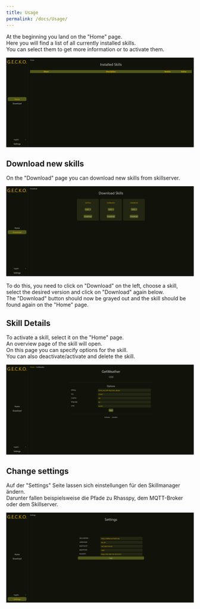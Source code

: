 ```yaml
---
title: Usage
permalink: /docs/Usage/
---
```


At the beginning you land on the "Home" page.  
Here you will find a list of all currently installed skills.  
You can select them to get more information or to activate them.

![img.png](../assets/img/frontend/installed-skill.png)

## Download new skills

On the "Download" page you can download new skills from skillserver.  

![img.png](../assets/img/frontend/download.png)

To do this, you need to click on "Download" on the left, choose a skill, select the desired version and click on "Download" again below.  
The "Download" button should now be grayed out and the skill should be found again on the "Home" page.  

## Skill Details

To activate a skill, select it on the "Home" page.  
An overview page of the skill will open.  
On this page you can specify options for the skill.  
You can also deactivate/activate and delete the skill.  

![img.png](../assets/img/frontend/skill-details.png)


## Change settings

Auf der "Settings" Seite lassen sich einstellungen für den Skillmanager ändern.    
Darunter fallen beispielsweise die Pfade zu Rhasspy, dem MQTT-Broker oder dem Skillserver.  

![img.png](../assets/img/frontend/settings.png)


